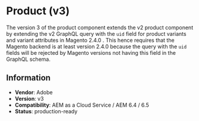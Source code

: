 <!--
Copyright 2022 Adobe Systems Incorporated

Licensed under the Apache License, Version 2.0 (the "License");
you may not use this file except in compliance with the License.
You may obtain a copy of the License at

    http://www.apache.org/licenses/LICENSE-2.0

Unless required by applicable law or agreed to in writing, software
distributed under the License is distributed on an "AS IS" BASIS,
WITHOUT WARRANTIES OR CONDITIONS OF ANY KIND, either express or implied.
See the License for the specific language governing permissions and
limitations under the License.
-->
Product (v3)
====
The version 3 of the product component extends the v2 product component by extending the v2 GraphQL query with the `uid` field for product variants and variant attributes in Magento 2.4.0 . This hence requires that the Magento backend is at least version 2.4.0 because the query with the `uid` fields will be rejected by Magento versions not having this field in the GraphQL schema.

## Information
* **Vendor**: Adobe
* **Version**: v3
* **Compatibility**: AEM as a Cloud Service / AEM 6.4 / 6.5
* **Status**: production-ready

